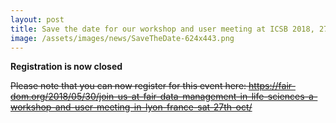 ```yaml
---
layout: post
title: Save the date for our workshop and user meeting at ICSB 2018, 27th October 2018!!
image: /assets/images/news/SaveTheDate-624x443.png
---
```


**Registration is now closed**

~~Please note that you can now register for this event here: https://fair-dom.org/2018/05/30/join-us-at-fair-data-management-in-life-sciences-a-workshop-and-user-meeting-in-lyon-france-sat-27th-oct/~~